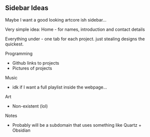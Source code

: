 ## Sidebar Ideas
Maybe I want a good looking artcore ish sidebar...

Very simple idea:
Home - for names, introduction and contact details

Everything under - one tab for each project.
just stealing designs the quickest.

Programming
- Github links to projects
- Pictures of projects

Music
- idk if I want a full playlist inside the webpage...

Art
- Non-existent (lol)

Notes
- Probably will be a subdomain that uses something like Quartz + Obsidian
